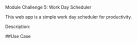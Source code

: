 Module Challenge 5: Work Day Scheduler

This web app is a simple work day scheduler for productivity.

Description:

##Use Case






